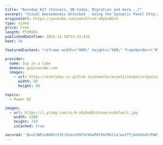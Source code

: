 ```yaml
---
title: "Roundup #27 (Visuals, QR Codes, Migration and more...)"
excerpt: "Visual Awesomeness Unlocked - Using the Synoptic Panel http://blogs.msdn.com/b/powerbi/archive/2015/12/08/visual-awesomeness-unlocked-using-the-synoptic-panel.aspx  Bridge the gap between your physical world and your BI using QR codes http://blogs.msdn.com/b/powerbi/archive/2015/12/08/bridge-the-gap-between-your-physical-world-and-your-bi-using-qr-codes.aspx"
originalUrl: https://youtube.com/watch?v=H-a9ybvW5rU
type: video
price: Free
length: PT3M28S
publishedDateTime: 2015-12-10T15:32:43Z
heat: 50

featuredContent: "<iframe width=\"800\" height=\"500\" frameborder=\"0\" src=\"https://www.youtube.com/embed/H-a9ybvW5rU\" allow=\"accelerometer; autoplay; encrypted-media; gyroscope; picture-in-picture\" allowfullscreen></iframe>"

provider:
  name: Guy in a Cube
  domain: guyinacube.com
  images:
    - url: https://everyday-cc.github.io/powerbi/assets/images/organizations/guyinacube.com-50x50.jpg
      width: 50
      height: 50

topics:
  - Power BI

images:
  - url: https://i.ytimg.com/vi/H-a9ybvW5rU/maxresdefault.jpg
    width: 1280
    height: 720
    isCached: true

secured: "QvuZJWEin886hiYZF/b2xzVU9fSF4XwP0lPm7Rkt1x/muIf7jbnhUnnhrPA8TqIXYqL/+WQv06N5QuC+Ih3OsaBv5trcmXUJ5jKLM2N7wg39ex12ypUzjMp3LzIzg5dnbYWIvqyVSDe8xdnZ4Y8SjWxwdDcwJkWJHP+XAWOM+YlnqBbfIQLCXM1Ig48ezRXmiw2jHaHmeEid2w5WgbWvQx/NSM1EpOYR8L3bX12Md9tOtef/Mry2CgZKX3iVQUlJu5Ho/h139RPIRNQKehgB7kO+nQWd/nglRkBMQLgIX57IZXYF7P3xGY4vK8fXbxp9A7gG9E041FZEwpe3ApGMarVTrQkDSy85PksW/5MxG41PisbKMqFnZOzeOvohmrIdkKp+I9e22EPeptOBPio3nzF9ax27il+8BD0ARpGqovY=;kD0yyiO/lo48vEOdrs0zEw=="
---
```


